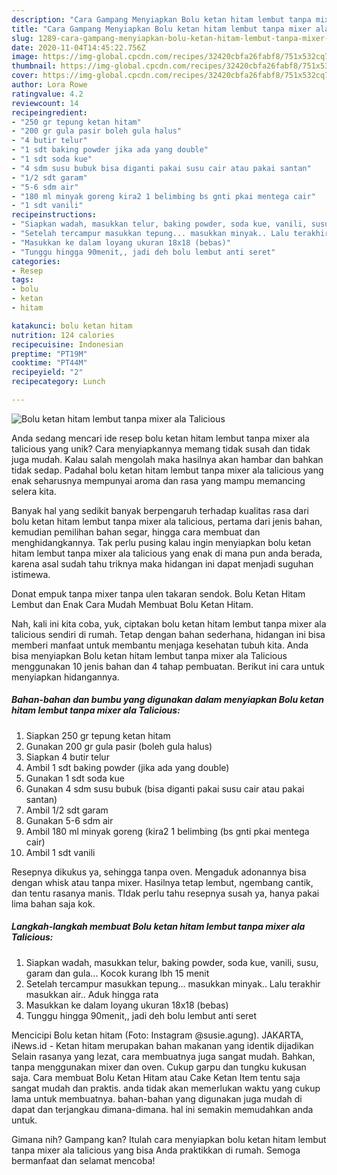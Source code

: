 ```yaml
---
description: "Cara Gampang Menyiapkan Bolu ketan hitam lembut tanpa mixer ala Talicious Anti Gagal"
title: "Cara Gampang Menyiapkan Bolu ketan hitam lembut tanpa mixer ala Talicious Anti Gagal"
slug: 1289-cara-gampang-menyiapkan-bolu-ketan-hitam-lembut-tanpa-mixer-ala-talicious-anti-gagal
date: 2020-11-04T14:45:22.756Z
image: https://img-global.cpcdn.com/recipes/32420cbfa26fabf8/751x532cq70/bolu-ketan-hitam-lembut-tanpa-mixer-ala-talicious-foto-resep-utama.jpg
thumbnail: https://img-global.cpcdn.com/recipes/32420cbfa26fabf8/751x532cq70/bolu-ketan-hitam-lembut-tanpa-mixer-ala-talicious-foto-resep-utama.jpg
cover: https://img-global.cpcdn.com/recipes/32420cbfa26fabf8/751x532cq70/bolu-ketan-hitam-lembut-tanpa-mixer-ala-talicious-foto-resep-utama.jpg
author: Lora Rowe
ratingvalue: 4.2
reviewcount: 14
recipeingredient:
- "250 gr tepung ketan hitam"
- "200 gr gula pasir boleh gula halus"
- "4 butir telur"
- "1 sdt baking powder jika ada yang double"
- "1 sdt soda kue"
- "4 sdm susu bubuk bisa diganti pakai susu cair atau pakai santan"
- "1/2 sdt garam"
- "5-6 sdm air"
- "180 ml minyak goreng kira2 1 belimbing bs gnti pkai mentega cair"
- "1 sdt vanili"
recipeinstructions:
- "Siapkan wadah, masukkan telur, baking powder, soda kue, vanili, susu, garam dan gula... Kocok kurang lbh 15 menit"
- "Setelah tercampur masukkan tepung... masukkan minyak.. Lalu terakhir masukkan air.. Aduk hingga rata"
- "Masukkan ke dalam loyang ukuran 18x18 (bebas)"
- "Tunggu hingga 90menit,, jadi deh bolu lembut anti seret"
categories:
- Resep
tags:
- bolu
- ketan
- hitam

katakunci: bolu ketan hitam 
nutrition: 124 calories
recipecuisine: Indonesian
preptime: "PT19M"
cooktime: "PT44M"
recipeyield: "2"
recipecategory: Lunch

---
```



![Bolu ketan hitam lembut tanpa mixer ala Talicious](https://img-global.cpcdn.com/recipes/32420cbfa26fabf8/751x532cq70/bolu-ketan-hitam-lembut-tanpa-mixer-ala-talicious-foto-resep-utama.jpg)

Anda sedang mencari ide resep bolu ketan hitam lembut tanpa mixer ala talicious yang unik? Cara menyiapkannya memang tidak susah dan tidak juga mudah. Kalau salah mengolah maka hasilnya akan hambar dan bahkan tidak sedap. Padahal bolu ketan hitam lembut tanpa mixer ala talicious yang enak seharusnya mempunyai aroma dan rasa yang mampu memancing selera kita.

Banyak hal yang sedikit banyak berpengaruh terhadap kualitas rasa dari bolu ketan hitam lembut tanpa mixer ala talicious, pertama dari jenis bahan, kemudian pemilihan bahan segar, hingga cara membuat dan menghidangkannya. Tak perlu pusing kalau ingin menyiapkan bolu ketan hitam lembut tanpa mixer ala talicious yang enak di mana pun anda berada, karena asal sudah tahu triknya maka hidangan ini dapat menjadi suguhan istimewa.

Donat empuk tanpa mixer tanpa ulen takaran sendok. Bolu Ketan Hitam Lembut dan Enak Cara Mudah Membuat Bolu Ketan Hitam.


Nah, kali ini kita coba, yuk, ciptakan bolu ketan hitam lembut tanpa mixer ala talicious sendiri di rumah. Tetap dengan bahan sederhana, hidangan ini bisa memberi manfaat untuk membantu menjaga kesehatan tubuh kita. Anda bisa menyiapkan Bolu ketan hitam lembut tanpa mixer ala Talicious menggunakan 10 jenis bahan dan 4 tahap pembuatan. Berikut ini cara untuk menyiapkan hidangannya.

<!--inarticleads1-->

##### Bahan-bahan dan bumbu yang digunakan dalam menyiapkan Bolu ketan hitam lembut tanpa mixer ala Talicious:

1. Siapkan 250 gr tepung ketan hitam
1. Gunakan 200 gr gula pasir (boleh gula halus)
1. Siapkan 4 butir telur
1. Ambil 1 sdt baking powder (jika ada yang double)
1. Gunakan 1 sdt soda kue
1. Gunakan 4 sdm susu bubuk (bisa diganti pakai susu cair atau pakai santan)
1. Ambil 1/2 sdt garam
1. Gunakan 5-6 sdm air
1. Ambil 180 ml minyak goreng (kira2 1 belimbing (bs gnti pkai mentega cair)
1. Ambil 1 sdt vanili


Resepnya dikukus ya, sehingga tanpa oven. Mengaduk adonannya bisa dengan whisk atau tanpa mixer. Hasilnya tetap lembut, ngembang cantik, dan tentu rasanya manis. TIdak perlu tahu resepnya susah ya, hanya pakai lima bahan saja kok. 

<!--inarticleads2-->

##### Langkah-langkah membuat Bolu ketan hitam lembut tanpa mixer ala Talicious:

1. Siapkan wadah, masukkan telur, baking powder, soda kue, vanili, susu, garam dan gula... Kocok kurang lbh 15 menit
1. Setelah tercampur masukkan tepung... masukkan minyak.. Lalu terakhir masukkan air.. Aduk hingga rata
1. Masukkan ke dalam loyang ukuran 18x18 (bebas)
1. Tunggu hingga 90menit,, jadi deh bolu lembut anti seret


Mencicipi Bolu ketan hitam (Foto: Instagram @susie.agung). JAKARTA, iNews.id - Ketan hitam merupakan bahan makanan yang identik dijadikan Selain rasanya yang lezat, cara membuatnya juga sangat mudah. Bahkan, tanpa menggunakan mixer dan oven. Cukup garpu dan tungku kukusan saja. Cara membuat Bolu Ketan Hitam atau Cake Ketan Item tentu saja sangat mudah dan praktis. anda tidak akan memerlukan waktu yang cukup lama untuk membuatnya. bahan-bahan yang digunakan juga mudah di dapat dan terjangkau dimana-dimana. hal ini semakin memudahkan anda untuk. 

Gimana nih? Gampang kan? Itulah cara menyiapkan bolu ketan hitam lembut tanpa mixer ala talicious yang bisa Anda praktikkan di rumah. Semoga bermanfaat dan selamat mencoba!
